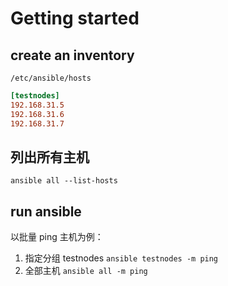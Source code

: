 # Getting started

## create an inventory

`/etc/ansible/hosts`

```ini
[testnodes]
192.168.31.5
192.168.31.6
192.168.31.7
```

## 列出所有主机

`ansible all --list-hosts`

## run ansible

以批量 ping 主机为例：

1. 指定分组 testnodes `ansible testnodes -m ping`
2. 全部主机 `ansible all -m ping`
